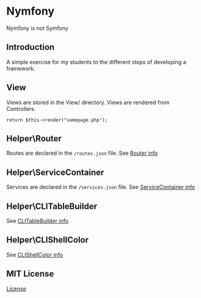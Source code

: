 # Nymfony

Nymfony is not Symfony

## Introduction

A simple exercise for my students to the different steps of developing a framework.

## View

Views are stored in the View/ directory.
Views are rendered from Controllers.  
 
```
return $this->render("somepage.php");
```

## Helper\Router

Routes are declared in the `/routes.json` file. See [Router info](./Helper/ROUTER.md)

## Helper\ServiceContainer

Services are declared in the `/services.json` file. See [ServiceContainer info](./Helper/SERVICECONTAINER.md)

## Helper\CLITableBuilder

See [CLITableBuilder info](./Helper/CLITABLEBUILDER.md)

## Helper\CLIShellColor

See [CLIShellColor info](./Helper/CLISHELLCOLOR.md)

## MIT License

[License](./LICENSE)
